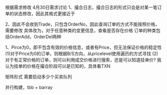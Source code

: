 根据需求修改 4月30日需求讨论
1、撮合日志，撮合日志的形式只会是对某一笔订单的状态修改，因此其格式更接近于

2、因此不会收到Trade，只包含OrderNo，因此查询订单的方式不能按照价格，需要修改
具体改为，对于任意种类的变更信息，查看是否存在价格
订单的种类包括OrderAdd，OrderDel两种

1、Pirce为0，即不包含有效的价格信息，或者有Price，但无法保证价格的稳定性
(1)对于Price为0的订单，则根据B/S方向，从pricelevel使用遍历的方式寻找
(2)对于有正常价格的订单，则可以利用成交价格进行搜索，还是可以知道挂单价?
我认为挂单的价格在撮合阶段可以是已知的，具体看TXN

矩阵形式
需要启动多少个买卖队列

并行构建，tbb + barray